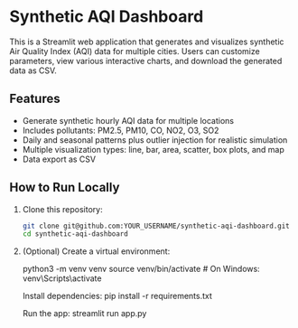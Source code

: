 # Synthetic AQI Dashboard

This is a Streamlit web application that generates and visualizes synthetic Air Quality Index (AQI) data for multiple cities. Users can customize parameters, view various interactive charts, and download the generated data as CSV.

## Features

- Generate synthetic hourly AQI data for multiple locations
- Includes pollutants: PM2.5, PM10, CO, NO2, O3, SO2
- Daily and seasonal patterns plus outlier injection for realistic simulation
- Multiple visualization types: line, bar, area, scatter, box plots, and map
- Data export as CSV

## How to Run Locally

1. Clone this repository:
   ```bash
   git clone git@github.com:YOUR_USERNAME/synthetic-aqi-dashboard.git
   cd synthetic-aqi-dashboard

2. (Optional) Create a virtual environment:

    python3 -m venv venv
    source venv/bin/activate  # On Windows: venv\Scripts\activate

    Install dependencies:
    pip install -r requirements.txt

    Run the app:
    streamlit run app.py
